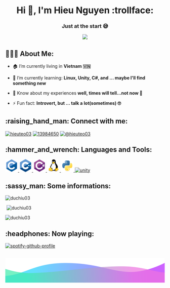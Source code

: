 <h1 align="center">Hi 👋, I'm Hieu Nguyen :trollface:</h1>
<h3 align="center">Just at the start 😅</h3>

<div align="center">
  <img src="https://camo.githubusercontent.com/5ddf73ad3a205111cf8c686f687fc216c2946a75005718c8da5b837ad9de78c9/68747470733a2f2f7468756d62732e6766796361742e636f6d2f4576696c4e657874446576696c666973682d736d616c6c2e676966"/>
</div>

<h2 align="left">👨🏻‍💻 About Me:</h2>

- :house: I’m currently living in **Vietnam :vietnam:**

- 🌱 I’m currently learning: **Linux, Unity, C#, and ... maybe I'll find something new**

- 📄 Know about my experiences **well, times will tell...not now 🥲**

- ⚡ Fun fact: **Introvert, but ... talk a lot(sometimes) 🙄**

<h2 align="left">:raising_hand_man: Connect with me:</h2>
<p align="left">
<a href="https://twitter.com/hieuteo03" target="blank"><img align="center" src="https://raw.githubusercontent.com/rahuldkjain/github-profile-readme-generator/master/src/images/icons/Social/twitter.svg" alt="hieuteo03" height="30" width="40" /></a>
<a href="https://stackoverflow.com/users/13984650" target="blank"><img align="center" src="https://raw.githubusercontent.com/rahuldkjain/github-profile-readme-generator/master/src/images/icons/Social/stack-overflow.svg" alt="13984650" height="30" width="40" /></a>
<a href="https://www.hackerrank.com/@hieuteo03" target="blank"><img align="center" src="https://raw.githubusercontent.com/rahuldkjain/github-profile-readme-generator/master/src/images/icons/Social/hackerrank.svg" alt="@hieuteo03" height="30" width="40" /></a>
</p>

<h2 align="left">:hammer_and_wrench: Languages and Tools:</h2>
<p align="left"> <a href="https://www.cprogramming.com/" target="_blank" rel="noreferrer"> <img src="https://raw.githubusercontent.com/devicons/devicon/master/icons/c/c-original.svg" alt="c" width="40" height="40"/> </a> <a href="https://www.w3schools.com/cpp/" target="_blank" rel="noreferrer"> <img src="https://raw.githubusercontent.com/devicons/devicon/master/icons/cplusplus/cplusplus-original.svg" alt="cplusplus" width="40" height="40"/> </a> <a href="https://www.w3schools.com/cs/" target="_blank" rel="noreferrer"> <img src="https://raw.githubusercontent.com/devicons/devicon/master/icons/csharp/csharp-original.svg" alt="csharp" width="40" height="40"/> </a> <a href="https://www.linux.org/" target="_blank" rel="noreferrer"> <img src="https://raw.githubusercontent.com/devicons/devicon/master/icons/linux/linux-original.svg" alt="linux" width="40" height="40"/> </a> <a href="https://www.python.org" target="_blank" rel="noreferrer"> <img src="https://raw.githubusercontent.com/devicons/devicon/master/icons/python/python-original.svg" alt="python" width="40" height="40"/> </a> <a href="https://unity.com/" target="_blank" rel="noreferrer"> <img src="https://www.vectorlogo.zone/logos/unity3d/unity3d-icon.svg" alt="unity" width="40" height="40"/> </a> </p>

<h2>:sassy_man: Some informations:</h2>
<p><img align="justify" src="https://github-readme-stats.vercel.app/api/top-langs?username=duchiu03&show_icons=true&theme=radical&locale=en&layout=compact" alt="duchiu03" /></p>

<p>&nbsp;<img align="justify" src="https://github-readme-stats.vercel.app/api?username=duchiu03&show_icons=true&theme=radical&locale=en" alt="duchiu03" /></p>

<p><img align="justify" src="https://github-readme-streak-stats.herokuapp.com/?user=duchiu03&theme=dark" alt="duchiu03" /></p>
<h2>:headphones: Now playing:</h2>

[![spotify-github-profile](https://spotify-github-profile.vercel.app/api/view?uid=223ftcs7mqn56zm3bqfuld7fa&cover_image=true&theme=novatorem&bar_color=53b14f&bar_color_cover=false)](https://github.com/kittinan/spotify-github-profile)

<h2></h2>
<p><img src="https://github.com/itstommi/itstommi/raw/main/Gradients.png"<p>
